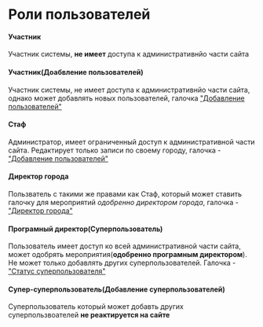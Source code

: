 #  Роли пользователей

#### Участник
Участник системы, **не имеет** доступа к административнйо части сайта

#### Участник(Доабвление пользователей)
Участник системы, не имеет доступа к административнйо части сайта, однако может добавлять новых пользователей, галочка ["Добавление пользователей"](/users/DATABASE.md#добавление-пользователей)

#### Стаф
Администратор, имеет ограниченный доступ к административной части сайта. Редактирует только записи по своему городу, галочка - ["Добавление пользователей"](/users/DATABASE.md#сатус-перосонала)

#### Директор города
Пользватель с такими же правами как Стаф, который может ставить галочку для мероприятий *одобренно директором города*, галочка - ["Директор города"](/users/DATABASE.md#директор-города)

#### Програмный директор(Суперпользователь)
Пользователь имеет доступ ко всей административной части сайта, может одобрять мероприятия(**одобренно програмным директором**). Не может только добавлять других суперпользователей. Галочка - ["Статус суперпользователя"](/users/DATABASE.md#статус-суперпользователя)

#### Супер-суперпользователь(Добавление суперпользователей)
Суперпользователь который может добавть других суперпользвоателей **не реактируется на сайте**
